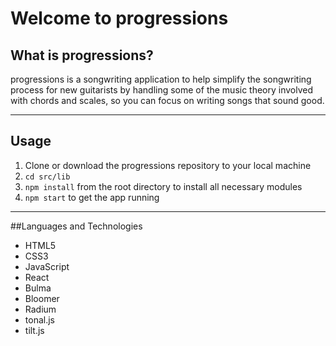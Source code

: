 # Welcome to progressions

## What is progressions?


progressions is a songwriting application to help simplify the songwriting process for new guitarists by handling some of the music theory involved with chords and scales, so you can focus on writing songs that sound good.

----
## Usage
1. Clone or download the progressions repository to your local machine
2. ```cd src/lib```
3. ```npm install``` from the root directory to install all necessary modules
8. ```npm start``` to get the app running 

----
##Languages and Technologies
* HTML5
* CSS3
* JavaScript
* React
* Bulma
* Bloomer
* Radium
* tonal.js
* tilt.js
